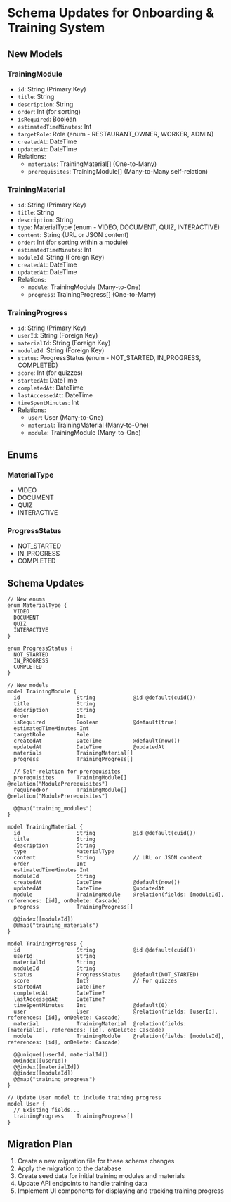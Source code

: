 # Schema Updates for Onboarding & Training System

## New Models

### TrainingModule
- `id`: String (Primary Key)
- `title`: String
- `description`: String
- `order`: Int (for sorting)
- `isRequired`: Boolean
- `estimatedTimeMinutes`: Int
- `targetRole`: Role (enum - RESTAURANT_OWNER, WORKER, ADMIN)
- `createdAt`: DateTime
- `updatedAt`: DateTime
- Relations:
  - `materials`: TrainingMaterial[] (One-to-Many)
  - `prerequisites`: TrainingModule[] (Many-to-Many self-relation)

### TrainingMaterial
- `id`: String (Primary Key)
- `title`: String
- `description`: String
- `type`: MaterialType (enum - VIDEO, DOCUMENT, QUIZ, INTERACTIVE)
- `content`: String (URL or JSON content)
- `order`: Int (for sorting within a module)
- `estimatedTimeMinutes`: Int
- `moduleId`: String (Foreign Key)
- `createdAt`: DateTime
- `updatedAt`: DateTime
- Relations:
  - `module`: TrainingModule (Many-to-One)
  - `progress`: TrainingProgress[] (One-to-Many)

### TrainingProgress
- `id`: String (Primary Key)
- `userId`: String (Foreign Key)
- `materialId`: String (Foreign Key)
- `moduleId`: String (Foreign Key)
- `status`: ProgressStatus (enum - NOT_STARTED, IN_PROGRESS, COMPLETED)
- `score`: Int (for quizzes)
- `startedAt`: DateTime
- `completedAt`: DateTime
- `lastAccessedAt`: DateTime
- `timeSpentMinutes`: Int
- Relations:
  - `user`: User (Many-to-One)
  - `material`: TrainingMaterial (Many-to-One)
  - `module`: TrainingModule (Many-to-One)

## Enums

### MaterialType
- VIDEO
- DOCUMENT
- QUIZ
- INTERACTIVE

### ProgressStatus
- NOT_STARTED
- IN_PROGRESS
- COMPLETED

## Schema Updates

```prisma
// New enums
enum MaterialType {
  VIDEO
  DOCUMENT
  QUIZ
  INTERACTIVE
}

enum ProgressStatus {
  NOT_STARTED
  IN_PROGRESS
  COMPLETED
}

// New models
model TrainingModule {
  id                  String            @id @default(cuid())
  title               String
  description         String
  order               Int
  isRequired          Boolean           @default(true)
  estimatedTimeMinutes Int
  targetRole          Role
  createdAt           DateTime          @default(now())
  updatedAt           DateTime          @updatedAt
  materials           TrainingMaterial[]
  progress            TrainingProgress[]
  
  // Self-relation for prerequisites
  prerequisites       TrainingModule[]  @relation("ModulePrerequisites")
  requiredFor         TrainingModule[]  @relation("ModulePrerequisites")

  @@map("training_modules")
}

model TrainingMaterial {
  id                  String            @id @default(cuid())
  title               String
  description         String
  type                MaterialType
  content             String            // URL or JSON content
  order               Int
  estimatedTimeMinutes Int
  moduleId            String
  createdAt           DateTime          @default(now())
  updatedAt           DateTime          @updatedAt
  module              TrainingModule    @relation(fields: [moduleId], references: [id], onDelete: Cascade)
  progress            TrainingProgress[]

  @@index([moduleId])
  @@map("training_materials")
}

model TrainingProgress {
  id                  String            @id @default(cuid())
  userId              String
  materialId          String
  moduleId            String
  status              ProgressStatus    @default(NOT_STARTED)
  score               Int?              // For quizzes
  startedAt           DateTime?
  completedAt         DateTime?
  lastAccessedAt      DateTime?
  timeSpentMinutes    Int               @default(0)
  user                User              @relation(fields: [userId], references: [id], onDelete: Cascade)
  material            TrainingMaterial  @relation(fields: [materialId], references: [id], onDelete: Cascade)
  module              TrainingModule    @relation(fields: [moduleId], references: [id], onDelete: Cascade)

  @@unique([userId, materialId])
  @@index([userId])
  @@index([materialId])
  @@index([moduleId])
  @@map("training_progress")
}

// Update User model to include training progress
model User {
  // Existing fields...
  trainingProgress    TrainingProgress[]
}
```

## Migration Plan

1. Create a new migration file for these schema changes
2. Apply the migration to the database
3. Create seed data for initial training modules and materials
4. Update API endpoints to handle training data
5. Implement UI components for displaying and tracking training progress
